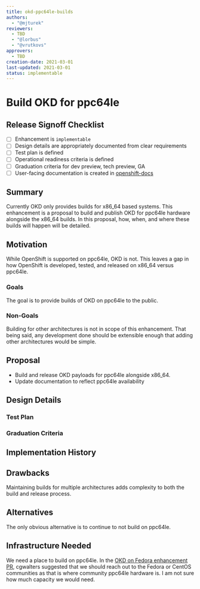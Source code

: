 ```yaml
---
title: okd-ppc64le-builds 
authors:
  - "@mjturek"
reviewers:
  - TBD
  - "@lorbus"
  - "@vrutkovs"
approvers:
  - TBD
creation-date: 2021-03-01
last-updated: 2021-03-01
status: implementable
---
```


# Build OKD for ppc64le

## Release Signoff Checklist

- [ ] Enhancement is `implementable`
- [ ] Design details are appropriately documented from clear requirements
- [ ] Test plan is defined
- [ ] Operational readiness criteria is defined
- [ ] Graduation criteria for dev preview, tech preview, GA
- [ ] User-facing documentation is created in [openshift-docs](https://github.com/openshift/openshift-docs/)

## Summary

Currently OKD only provides builds for x86_64 based systems. This enhancement
is a proposal to build and publish OKD for ppc64le hardware alongside the
x86_64 builds. In this proposal, how, when, and where these builds will
happen will be detailed.

## Motivation

While OpenShift is supported on ppc64le, OKD is not. This leaves a gap in how OpenShift is developed,
tested, and released on x86\_64 versus ppc64le.

### Goals

The goal is to provide builds of OKD on ppc64le to the public.

### Non-Goals

Building for other architectures is not in scope of this enhancement. That being said, any development
done should be extensible enough that adding other architectures would be simple.

## Proposal
- Build and release OKD payloads for ppc64le alongside x86_64.
- Update documentation to reflect ppc64le availability

## Design Details

### Test Plan

### Graduation Criteria

## Implementation History

## Drawbacks

Maintaining builds for multiple architectures adds complexity to both the build and release process.

## Alternatives

The only obvious alternative is to continue to not build on ppc64le.

## Infrastructure Needed

We need a place to build on ppc64le. In the [OKD on Fedora enhancement PR](https://github.com/openshift/enhancements/pull/78#issuecomment-769215628), cgwalters
suggested that we should reach out to the Fedora or CentOS communities as that is where community
ppc64le hardware is. I am not sure how much capacity we would need.
